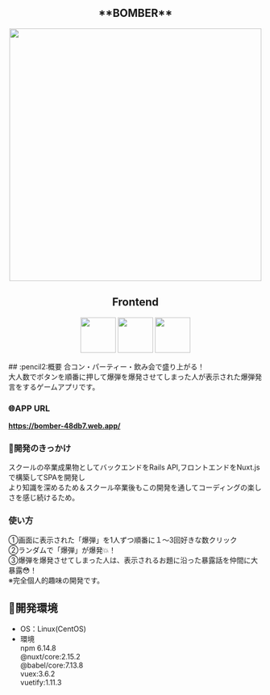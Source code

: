 
<h2 align="center">**BOMBER**</h2>
<p align="center">
  <a href="https://bomber-48db7.web.app/"><img src="https://user-images.githubusercontent.com/71075728/119965462-44588500-bfe5-11eb-9a57-4cc4a5d61165.png" height="500px;" /></a>
</p>
 
 <h2 align="center">Frontend</h2>
<p align="center">
  <a href="https://vuetifyjs.com/ja/"><img src="https://user-images.githubusercontent.com/71075728/109930753-5939bb00-7d0b-11eb-8ca4-2538ea8cb2a0.png" height="70px;" /></a>
  <a href="https://ja.nuxtjs.org/"><img src="https://user-images.githubusercontent.com/71075728/109931448-365bd680-7d0c-11eb-8a7f-161d364ecf49.png" height="70px;" /></a>
  <a href="https://firebase.google.com/"><img src="https://user-images.githubusercontent.com/71075728/109931051-b2a1ea00-7d0b-11eb-884f-b337fe241a2c.png" height="70px;" /></a></p>
## :pencil2:概要
合コン・パーティー・飲み会で盛り上がる！<br>
大人数でボタンを順番に押して爆弾を爆発させてしまった人が表示された爆弾発言をするゲームアプリです。

### :globe_with_meridians:APP URL
**https://bomber-48db7.web.app/** 

### :love_letter:開発のきっかけ
スクールの卒業成果物としてバックエンドをRails API,フロントエンドをNuxt.jsで構築してSPAを開発し<br>
より知識を深めるため＆スクール卒業後もこの開発を通してコーディングの楽しさを感じ続けるため。

### 使い方
①画面に表示された「爆弾」を1人ずつ順番に１〜3回好きな数クリック<br>
②ランダムで「爆弾」が爆発:boom:！<br>
③爆弾を爆発させてしまった人は、表示されるお題に沿った暴露話を仲間に大暴露:flushed:！<br>
※完全個人的趣味の開発です。


## :memo:開発環境
- OS：Linux(CentOS)  
- 環境  
npm 6.14.8  
@nuxt/core:2.15.2  
@babel/core:7.13.8  
vuex:3.6.2  
vuetify:1.11.3



